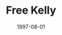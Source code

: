 ---
mission_id: freekell
slug: "free-kelly"
editorsChoice:
title: "Free Kelly"
authors: 
    - "Dave Bushnell"
date: 1997-08-01
filename: "/missions/freekell.zip"
description: "The Empire maintains a secure processing facility on Kell Island, one of the few remaining natural habitats for the Kell Dragon. At this facility the Kells are slaughtered routinely. Their hides, bones, and flesh are then turned into armor, food, and other resources elemental to Imperial troop operations. The location of this facility was supplied to the Alliance by Whitestar, the conservationist group concerned about the Kell's dwindling numbers. Your mission is to sabotage the facility."
cover:
levelReplaced:	SECBASE
difficulty: yes
bm:	yes
fme: yes
wax: yes
three_do: no
voc: yes
gmd: no
vue: no
lfd: no
base: "New level from scratch" 
editors: "Dark Forge 1.2"

---